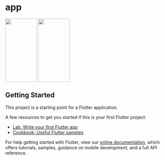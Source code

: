 # app
<img align="center" width="100" height="200" src="https://user-images.githubusercontent.com/71972610/111863001-571e6000-898b-11eb-9db0-4fe79c11f4a5.png"/>

<img align="center" width="100" height="200" src="https://user-images.githubusercontent.com/71972610/111863020-79b07900-898b-11eb-9d42-90ade0f523a9.png" />
  


## Getting Started

This project is a starting point for a Flutter application.

A few resources to get you started if this is your first Flutter project:

- [Lab: Write your first Flutter app](https://flutter.dev/docs/get-started/codelab)
- [Cookbook: Useful Flutter samples](https://flutter.dev/docs/cookbook)

For help getting started with Flutter, view our
[online documentation](https://flutter.dev/docs), which offers tutorials,
samples, guidance on mobile development, and a full API reference.
